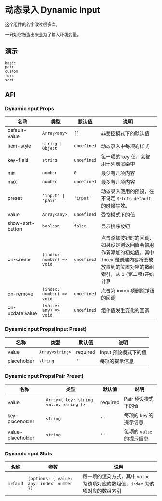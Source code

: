 # 动态录入 Dynamic Input

<!--single-column-->

这个组件的名字改过很多次。

一开始它被造出来是为了输入环境变量。

## 演示

```demo
basic
pair
custom
form
sort
```

## API

### DynamicInput Props

| 名称 | 类型 | 默认值 | 说明 |
| --- | --- | --- | --- |
| default-value | `Array<any>` | `[]` | 非受控模式下的默认值 |
| item-style | `string \| Object` | `undefined` | 动态录入中每项的样式 |
| key-field | `string` | `undefined` | 每一项的 key 值，会被用于列表渲染中 |
| min | `number` | `0` | 最少有几项内容 |
| max | `number` | `undefined` | 最多有几项内容 |
| preset | `'input' \| 'pair'` | `'input'` | 动态录入使用的预设，在不设定 `$slots.default` 的时候生效。 |
| value | `Array<any>` | `undefined` | 受控模式下的值 |
| show-sort-button | `boolean` | `false` | 显示排序按钮 |
| on-create | `(index: number) => void` | `undefined` | 点击添加按钮时的回调，如果设定则返回值会被用作新添加的初始值。其中 `index` 是创建内容将要被放置到的位置对应的数组索引，从 1 (第二项)开始计算 |
| on-remove | `(index: number) => void` | `undefined` | 点击第 index 项删除按钮的回调 |
| on-update:value | `(value: any) => void` | `undefined` | 组件值发生变化的回调 |

### DynamicInput Props(Input Preset)

| 名称        | 类型            | 默认值   | 说明                 |
| ----------- | --------------- | -------- | -------------------- |
| value       | `Array<string>` | required | Input 预设模式下的值 |
| placeholder | `string`        | `''`     | 每项的提示信息       |

### DynamicInput Props(Pair Preset)

| 名称 | 类型 | 默认值 | 说明 |
| --- | --- | --- | --- |
| value | `Array<{ key: string, value: string }>` | required | Pair 预设模式下的值 |
| key-placeholder | `string` | `''` | 每项的 `key` 的提示信息 |
| value-placeholder | `string` | `''` | 每项的 `value` 的提示信息 |

### DynamicInput Slots

| 名称 | 参数 | 说明 |
| --- | --- | --- |
| default | `(options: { value: any, index: number })` | 每一项的渲染方式，其中 `value` 为该项对应的数组值，`index` 为该项对应的数组索引 |
